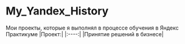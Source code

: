 # My_Yandex_History
Мои проекты, которые я выполнял в процессе обучения в Яндекс Практикуме 
|Проект:|
|:----:|
|Принятие решений в бизнесе|
